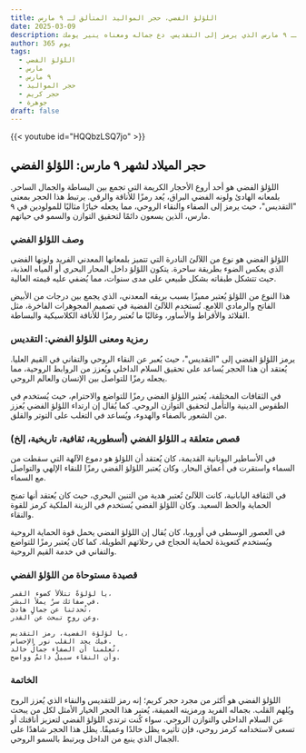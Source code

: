 ```yaml
---
title: اللؤلؤ الفضي، حجر المواليد المتألق لـ ٩ مارس
date: 2025-03-09
description: اشعر بأهمية اللؤلؤ الفضي، حجر المواليد لـ ٩ مارس الذي يرمز إلى التقديس. دع جماله ومعناه ينير يومك.
author: 365 يوم
tags:
  - اللؤلؤ الفضي
  - مارس
  - ٩ مارس
  - حجر المواليد
  - حجر كريم
  - جوهرة
draft: false
---
```


{{< youtube id="HQQbzLSQ7jo" >}}

## حجر الميلاد لشهر ٩ مارس: اللؤلؤ الفضي

اللؤلؤ الفضي هو أحد أروع الأحجار الكريمة التي تجمع بين البساطة والجمال الساحر. بلمعانه الهادئ ولونه الفضي البراق، يُعد رمزًا للأناقة والرقي. يرتبط هذا الحجر بمعنى "التقديس"، حيث يرمز إلى الصفاء والنقاء الروحي، مما يجعله خيارًا مثاليًا للمولودين في ٩ مارس، الذين يسعون دائمًا لتحقيق التوازن والسمو في حياتهم.

### وصف اللؤلؤ الفضي

اللؤلؤ الفضي هو نوع من اللآلئ النادرة التي تتميز بلمعانها المعدني الفريد ولونها الفضي الذي يعكس الضوء بطريقة ساحرة. يتكون اللؤلؤ داخل المحار البحري أو المياه العذبة، حيث تتشكل طبقاته بشكل طبيعي على مدى سنوات، مما يُضفي عليه قيمته العالية.

هذا النوع من اللؤلؤ يُعتبر مميزًا بسبب بريقه المعدني، الذي يجمع بين درجات من الأبيض الفاتح والرمادي اللامع. تُستخدم اللآلئ الفضية في تصميم المجوهرات الفاخرة، مثل القلائد والأقراط والأساور، وغالبًا ما تُعتبر رمزًا للأناقة الكلاسيكية والبساطة.

### رمزية ومعنى اللؤلؤ الفضي: التقديس

يرمز اللؤلؤ الفضي إلى "التقديس"، حيث يُعبر عن النقاء الروحي والتفاني في القيم العليا. يُعتقد أن هذا الحجر يُساعد على تحقيق السلام الداخلي ويُعزز من الروابط الروحية، مما يجعله رمزًا للتواصل بين الإنسان والعالم الروحي.

في الثقافات المختلفة، يُعتبر اللؤلؤ الفضي رمزًا للتواضع والاحترام، حيث يُستخدم في الطقوس الدينية والتأمل لتحقيق التوازن الروحي. كما يُقال إن ارتداء اللؤلؤ الفضي يُعزز من الشعور بالصفاء والهدوء، ويُساعد في التغلب على التوتر والقلق.

### قصص متعلقة بـ اللؤلؤ الفضي (أسطورية، ثقافية، تاريخية، إلخ)

في الأساطير اليونانية القديمة، كان يُعتقد أن اللؤلؤ هو دموع الآلهة التي سقطت من السماء واستقرت في أعماق البحار. وكان يُعتبر اللؤلؤ الفضي رمزًا للنقاء الإلهي والتواصل مع السماء.

في الثقافة اليابانية، كانت اللآلئ تُعتبر هدية من التنين البحري، حيث كان يُعتقد أنها تمنح الحماية والحظ السعيد. وكان اللؤلؤ الفضي يُستخدم في الزينة الملكية كرمز للقوة والنقاء.

في العصور الوسطى في أوروبا، كان يُقال إن اللؤلؤ الفضي يحمل قوة الحماية الروحية ويُستخدم كتعويذة لحماية الحجاج في رحلاتهم الطويلة. كما كان يُعتبر رمزًا للتواضع والتفاني في خدمة القيم الروحية.

### قصيدة مستوحاة من اللؤلؤ الفضي

```
يا لؤلؤةً تتلألأ كضوء القمر،
في صفائك سرٌ يملأ البشر.
تُحدثنا عن جمالٍ هادئ،
وعن روحٍ تبحث عن القدر.

يا لؤلؤة الفضية، رمز التقديس،
فيك يجد القلب نور الإحساس.
تُعلمنا أن الصفاء جمالٌ خالد،
وأن النقاء سبيلٌ دائمٌ وواضح.
```

### الخاتمة

اللؤلؤ الفضي هو أكثر من مجرد حجر كريم؛ إنه رمز للتقديس والنقاء الذي يُعزز الروح ويُلهم القلب. بجماله الفريد ورمزيته العميقة، يُعتبر هذا الحجر الخيار الأمثل لكل من يبحث عن السلام الداخلي والتوازن الروحي. سواء كُنت ترتدي اللؤلؤ الفضي لتعزيز أناقتك أو تسعى لاستخدامه كرمز روحي، فإن تأثيره يظل خالدًا وعميقًا. يظل هذا الحجر شاهدًا على الجمال الذي ينبع من الداخل ويرتبط بالسمو الروحي.